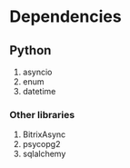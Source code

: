 # Dependencies

## Python

1. asyncio
2. enum
3. datetime

### Other libraries

1. BitrixAsync
2. psycopg2
3. sqlalchemy
